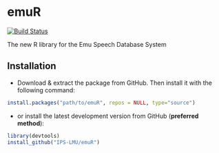 emuR
====

[![Build Status](https://travis-ci.org/IPS-LMU/emuR.png)](https://travis-ci.org/IPS-LMU/emuR)

The new R library for the Emu Speech Database System


## Installation

* Download & extract the package from GitHub. Then install it with the following command: 
```r
install.packages("path/to/emuR", repos = NULL, type="source")
```

* or install the latest development version from GitHub (**preferred method**):
```r
library(devtools)
install_github("IPS-LMU/emuR")
```
